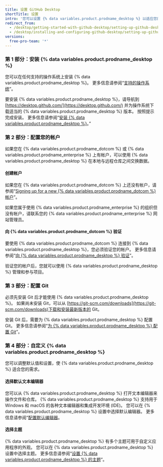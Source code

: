 ```yaml
---
title: 设置 GitHub Desktop
shortTitle: 设置
intro: '您可以设置 {% data variables.product.prodname_desktop %} 以适应您的需求并参与项目。'
redirect_from:
  - /desktop/getting-started-with-github-desktop/setting-up-github-desktop
  - /desktop/installing-and-configuring-github-desktop/setting-up-github-desktop
versions:
  free-pro-team: '*'
---
```


### 第 1 部分：安装 {% data variables.product.prodname_desktop %}

您可以在任何支持的操作系统上安装 {% data variables.product.prodname_desktop %}。 更多信息请参阅“[支持的操作系统](/desktop/getting-started-with-github-desktop/supported-operating-systems)”。

要安装 {% data variables.product.prodname_desktop %}，请导航到 [https://desktop.github.com/](https://desktop.github.com/) 并为操作系统下载适当的 {% data variables.product.prodname_desktop %} 版本。 按照提示完成安装。 更多信息请参阅“[安装 {% data variables.product.prodname_desktop %}](/desktop/getting-started-with-github-desktop/installing-github-desktop)。”

### 第 2 部分：配置您的帐户

如果您在 {% data variables.product.prodname_dotcom %} 或 {% data variables.product.prodname_enterprise %} 上有帐户，可以使用 {% data variables.product.prodname_desktop %} 在本地与远程仓库之间交换数据。

#### 创建帐户
如果您在 {% data variables.product.prodname_dotcom %} 上还没有帐户，请参阅“[Signing up for a new {% data variables.product.prodname_dotcom %} 帐户](/articles/signing-up-for-a-new-github-account/)”。

如果您属于使用 {% data variables.product.prodname_enterprise %} 的组织但没有帐户，请联系您的 {% data variables.product.prodname_enterprise %} 网站管理员。

#### 向 {% data variables.product.prodname_dotcom %} 验证
要使用 {% data variables.product.prodname_dotcom %} 连接到 {% data variables.product.prodname_desktop %}，您必须验证您的帐户。 更多信息请参阅“[向 {% data variables.product.prodname_desktop %} 验证](/desktop/getting-started-with-github-desktop/authenticating-to-github)”。

验证您的帐户后，您就可以使用 {% data variables.product.prodname_desktop %} 管理和参与项目。

### 第 3 部分：配置 Git
必须先安装 Git 后才能使用 {% data variables.product.prodname_desktop %}。 如果尚未安装 Git，可以从 [https://git-scm.com/downloads](https://git-scm.com/downloads)下载和安装最新版本的 Git。

安装 Git 后，需要为 {% data variables.product.prodname_desktop %} 配置 Git。 更多信息请参阅“[为 {% data variables.product.prodname_desktop %} 配置 Git](/desktop/getting-started-with-github-desktop/configuring-git-for-github-desktop)”。

### 第 4 部分：自定义 {% data variables.product.prodname_desktop %}
您可以调整默认值和设置，使 {% data variables.product.prodname_desktop %} 适合您的需求。

#### 选择默认文本编辑器
您可以从 {% data variables.product.prodname_desktop %} 打开文本编辑器来操作文件和仓库。 {% data variables.product.prodname_desktop %} 支持用于 Windows 和 macOS 的各种文本编辑器和集成开发环境 (IDE)。 您可以在 {% data variables.product.prodname_desktop %} 设置中选择默认编辑器。 更多信息请参阅“[配置默认编辑器](/desktop/getting-started-with-github-desktop/configuring-a-default-editor)。

#### 选择主题
{% data variables.product.prodname_desktop %} 有多个主题可用于自定义应用程序的外观。 您可以在 {% data variables.product.prodname_desktop %} 设置中选择主题。 更多信息请参阅“[设置 {% data variables.product.prodname_desktop %} 的主题](/desktop/getting-started-with-github-desktop/setting-a-theme-for-github-desktop)”。
